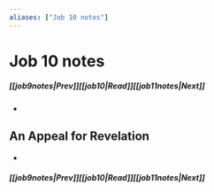 ```yaml
---
aliases: ["Job 10 notes"]
---
```

# Job 10 notes
##### <span class=arrow-left></span>[[job9notes|Prev]]<span class=navigation-separator></span>[[job10|Read]]<span class=navigation-separator></span>[[job11notes|Next]]<span class=arrow-right></span>
- 
## An Appeal for Revelation
- 
##### <span class=arrow-left></span>[[job9notes|Prev]]<span class=navigation-separator></span>[[job10|Read]]<span class=navigation-separator></span>[[job11notes|Next]]<span class=arrow-right></span>